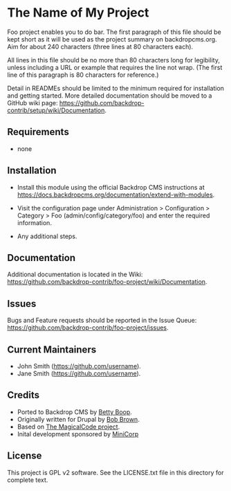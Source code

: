The Name of My Project
======================

Foo project enables you to do bar. The first paragraph of this file should be
kept short as it will be used as the project summary on backdropcms.org. Aim for
about 240 characters (three lines at 80 characters each).

All lines in this file should be no more than 80 characters long for legibility,
unless including a URL or example that requires the line not wrap. (The first
line of this paragraph is 80 characters for reference.)

Detail in READMEs should be limited to the minimum required for installation and
getting started. More detailed documentation should be moved to a GitHub wiki
page: https://github.com/backdrop-contrib/setup/wiki/Documentation.


Requirements
------------

- none

Installation
------------

- Install this module using the official Backdrop CMS instructions at
  https://docs.backdropcms.org/documentation/extend-with-modules.

- Visit the configuration page under Administration > Configuration > Category >
  Foo (admin/config/category/foo) and enter the required information.

- Any additional steps.

Documentation
-------------

Additional documentation is located in the Wiki:
https://github.com/backdrop-contrib/foo-project/wiki/Documentation.

Issues
------

Bugs and Feature requests should be reported in the Issue Queue:
https://github.com/backdrop-contrib/foo-project/issues.

Current Maintainers
-------------------

- John Smith (https://github.com/username).
- Jane Smith (https://github.com/username).

Credits
-------

- Ported to Backdrop CMS by [Betty Boop](https://github.com/username).
- Originally written for Drupal by [Bob Brown](https://github.com/username).
- Based on [The MagicalCode project](https://github.com/example).
- Inital development sponsored by [MiniCorp](https://minicorp.example.com)

License
-------

This project is GPL v2 software.
See the LICENSE.txt file in this directory for complete text.


